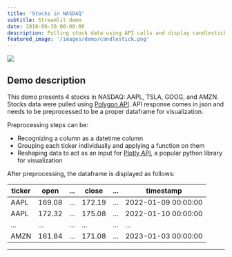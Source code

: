 ```yaml
---
title: 'Stocks in NASDAQ'
subtitle: Streamlit demo
date: 2018-06-30 00:00:00
description: Pulling stock data using API calls and display candlestick visualization with streamlit
featured_image: '/images/demo/candlestick.png'
---
```


![](/images/demo/candlestick.png)

## Demo description

This demo presents 4 stocks in NASDAQ: AAPL, TSLA, GOOG, and AMZN. Stocks data were pulled using [Polygon API](https://polygon.io/).
API response comes in json and needs to be preprocessed to be a proper dataframe for visualization.

<!-- We've included everything you need to create engaging posts about your work, and show off your case studies in a beautiful way. -->

<!-- **Obviously,** we’ve styled up *all the basic* text formatting options [available in markdown](https://github.com/adam-p/markdown-here/wiki/Markdown-Cheatsheet). -->

Preprocessing steps can be:

* Recognizing a column as a datetime column
* Grouping each ticker individually and applying a function on them
* Reshaping data to act as an input for [Plotly API](https://plotly.com/), a popular python library for visualization

<!-- You can also add blockquotes, which are shown at a larger width to help break up the layout and draw attention to key parts of your content: -->

<!-- > “Simple can be harder than complex: You have to work hard to get your thinking clean to make it simple. But it’s worth it in the end because once you get there, you can move mountains.” -->

After preprocessing, the dataframe is displayed as follows:

| ticker  | open   | ... | close   | ... | timestamp           |
|---------|--------|-----|---------|-----|---------------------|
| AAPL    | 169.08 | ... | 172.19  | ... | 2022-01-09 00:00:00 |
| AAPL    | 172.32 | ... | 175.08  | ... | 2022-01-10 00:00:00 |
| ...     | ... | ... | ...  | ... | ... |
| AMZN    | 161.84| ... | 171.08  | ... | 2023-01-03 00:00:00 |


<!-- And footnotes[^1], which link to explanations[^2] at the bottom of the page[^3].

[^1]: Beautiful modern, minimal theme design.
[^2]: Powerful features to show off your work.
[^3]: Maintained and supported by the theme developer.

You can throw in some horizontal rules too: -->

---
